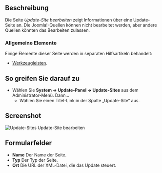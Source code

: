 <!-- Filename: Help4.x:Edit_Update_Site / Display title: Update-Site bearbeiten -->

## Beschreibung

Die Seite *Update-Site bearbeiten* zeigt Informationen über eine Update-Seite an. Die Joomla!-Quellen können nicht bearbeitet werden, aber andere Quellen könnten das Bearbeiten zulassen.

### Allgemeine Elemente

Einige Elemente dieser Seite werden in separaten Hilfsartikeln behandelt:

* [Werkzeugleisten](jdocmanual?article=help/common-elements/toolbars).

## So greifen Sie darauf zu

- Wählen Sie **System → Update-Panel → Update-Sites** aus dem Administrator-Menü. Dann...
  - Wählen Sie einen Titel-Link in der Spalte „Update-Site“ aus.

## Screenshot

![Update-Sites Update-Site bearbeiten](../../../de/images/update-sites/update-sites-edit-update-site.png)

## Formularfelder

- **Name** Der Name der Seite.
- **Typ** Der Typ der Seite.
- **Ort** Die URL der XML-Datei, die das Update steuert.
